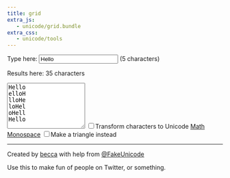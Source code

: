 ```yaml
---
title: grid
extra_js:
   - unicode/grid.bundle
extra_css:
   - unicode/tools
---
```


Type here: <input id="in" value="Hello">
(<span id="chars_in">5 characters</span>)

Results here: <span id="chars_out">35 characters</span>

<textarea id="out" style="height: 8em">
Hello
elloH
lloHe
loHel
oHell
Hello
</textarea>

<label>
<input type="checkbox" id="monospace_toggle">Transform characters to Unicode <a href="https://en.wikipedia.org/wiki/Mathematical_Alphanumeric_Symbols">Math Monospace</a>
</label>

<label>
<input type="checkbox" id="square_toggle">Make a triangle instead
</label>

---

Created by [becca] with help from [@FakeUnicode]

Use this to make fun of people on Twitter, or something.

[becca]: /
[@FakeUnicode]: https://twitter.com/FakeUnicode
